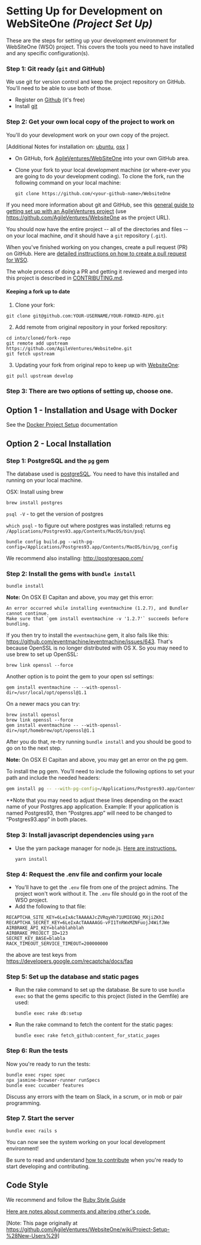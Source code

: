 # Setting Up for Development on WebSiteOne _(Project Set Up)_

These are the steps for setting up your development environment for WebSiteOne (WSO) project.
This covers the tools you need to have installed and any specific configuration(s).


### Step 1: Git ready (`git` and GitHub)
We use git for version control and keep the project repository on GitHub.
You'll need to be able to use both of those.

* Register on [Github](http://github.com)  (it's free)
* Install [git](https://git-scm.com/)

### Step 2: Get your own local copy of the project to work on
You'll do your development work on your own copy of the project.

[Additional Notes for installation on: [ubuntu](https://github.com/AgileVentures/WebsiteOne/tree/develop/docs/ubuntu), [osx](https://github.com/AgileVentures/WebsiteOne/tree/develop/docs/osx) ]

* On GitHub, fork [AgileVentures/WebSiteOne](https://help.github.com/articles/fork-a-repo/) into your own GitHub area. 
* Clone your fork to your local development machine (or where-ever you are going to do your development coding).
  To clone the fork, run the following command on your local machine:
    
    `git clone https://github.com/<your-github-name>/WebsiteOne`

If you need more information about git and GitHub, see this [general guide to getting set up with an AgileVentures project](http://www.agileventures.org/articles/project-setup-new-users) (use https://github.com/AgileVentures/WebsiteOne as the project URL).


You should now have the entire project -- all of the directories and files -- on your local machine, _and_ it should have a `git` repository (`.git`).

When you've finished working on you changes, create a pull request (PR) on GitHub. Here are [detailed insttructions on how to create a pull request for WSO](how_to_submit_a_pull_request_on_github.md).

The whole process of doing a PR and getting it reviewed and merged into this project is described in [CONTRIBUTING.md](../CONTRIBUTING.md).

#### Keeping a fork up to date
1. Clone your fork:
```
git clone git@github.com:YOUR-USERNAME/YOUR-FORKED-REPO.git
```

2. Add remote from original repository in your forked repository:
```
cd into/cloned/fork-repo
git remote add upstream https://github.com/AgileVentures/WebsiteOne.git
git fetch upstream
```
3. Updating your fork from original repo to keep up with [WebsiteOne](https://github.com/AgileVentures/WebsiteOne):
```
git pull upstream develop
```

### Step 3: There are two options of setting up, choose one.

## Option 1 - Installation and Usage with Docker
See the [Docker Project Setup](../docker/README.md) documentation

## Option 2 - Local Installation

### Step 1: PostgreSQL and the `pg` gem
The database used is [postgreSQL](https://www.postgresql.org/).  You need to have this installed and running on your local machine. 

OSX: Install using brew

`brew install postgres`

`psql -V` - to get the version of postgres

`which psql` - to figure out where postgres was installed: returns eg `/Applications/Postgres93.app/Contents/MacOS/bin/psql`

`bundle config build.pg --with-pg-config=/Applications/Postgres93.app/Contents/MacOS/bin/pg_config`

We recommend also installing: http://postgresapp.com/


### Step 2: Install the gems with `bundle install`

    bundle install

**Note:** On OSX El Capitan and above, you may get this error:

    An error occurred while installing eventmachine (1.2.7), and Bundler cannot continue.
    Make sure that `gem install eventmachine -v '1.2.7'` succeeds before bundling.

If you then try to install the `eventmachine` gem, it also fails like this: https://github.com/eventmachine/eventmachine/issues/643.
 That's because OpenSSL is no longer distributed with OS X. So you may need to use brew to set up OpenSSL:

    brew link openssl --force

Another option is to point the gem to your open ssl settings:

```
gem install eventmachine -- --with-openssl-dir=/usr/local/opt/openssl@1.1
```

On a newer macs you can try:

```
brew install openssl
brew link openssl --force
gem install eventmachine -- --with-openssl-dir=/opt/homebrew/opt/openssl@1.1
```

After you do that, re-try running `bundle install` and you should be good to go on to the next step.

**Note:** On OSX El Capitan and above, you may get an error on the pg gem.

To install the pg gem. You’ll need to include the following options to set your path and include the needed headers:

```bash
gem install pg -- --with-pg-config=/Applications/Postgres93.app/Contents/MacOS/bin/pg_config --with-pg-include='/Applications/Postgres93.app/Contents/MacOS/include/'
```
**Note that you may need to adjust these lines depending on the exact name of your Postgres.app application. Example:
If your application is named Postgres93, then “Postgres.app” will need to be changed to “Postgres93.app” in both places.

    
### Step 3: Install javascript dependencies using `yarn`

* Use the yarn package manager for node.js.  [Here are instructions.](https://www.digitalocean.com/community/tutorials/how-to-install-and-use-the-yarn-package-manager-for-node-js)

    `yarn install`

### Step 4: Request the .env file and confirm your locale
    
* You'll have to get the `.env` file from one of the project admins.  The project won't work without it.  The `.env` file should go in the root of the WSO project.
* Add the following to that file:

```
RECAPTCHA_SITE_KEY=6LeIxAcTAAAAAJcZVRqyHh71UMIEGNQ_MXjiZKhI
RECAPTCHA_SECRET_KEY=6LeIxAcTAAAAAGG-vFI1TnRWxMZNFuojJ4WifJWe
AIRBRAKE_API_KEY=blahblahblah
AIRBRAKE_PROJECT_ID=123
SECRET_KEY_BASE=blabla
RACK_TIMEOUT_SERVICE_TIMEOUT=200000000
```

the above are test keys from https://developers.google.com/recaptcha/docs/faq

    

### Step 5: Set up the database and static pages

* Run the rake command to set up the database.  Be sure to use `bundle exec` so that the gems specific to this project (listed in the Gemfile) are used:

    `bundle exec rake db:setup`

* Run the rake command to fetch the content for the static pages:

    `bundle exec rake fetch_github:content_for_static_pages`
    
### Step 6: Run the tests

Now you're ready to run the tests:

    bundle exec rspec spec
    npx jasmine-browser-runner runSpecs
    bundle exec cucumber features

Discuss any errors with the team on Slack, in a scrum, or in mob or pair programming.

### Step 7. Start the server

    bundle exec rails s
    
You can now see the system working on your local development environment!
    
Be sure to read and understand [how to contribute](../CONTRIBUTING.md) when you're ready to start developing and contributing.
 




## Code Style

We recommend and follow the [Ruby Style Guide](https://github.com/bbatsov/ruby-style-guide)

[Here are notes about comments and altering other's code.](code_style_conventions.md)




[Note: This page originally at https://github.com/AgileVentures/WebsiteOne/wiki/Project-Setup-%28New-Users%29]

